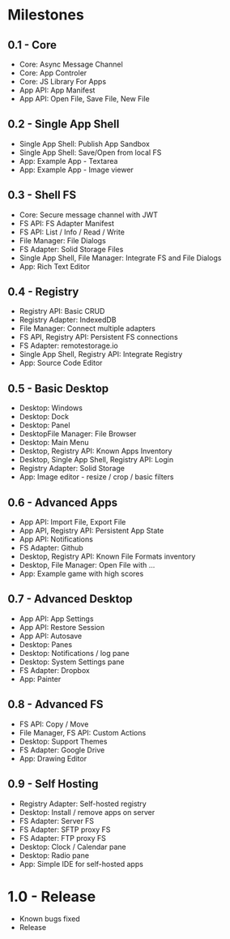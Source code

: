 # Milestones

## 0.1 - Core
* Core: Async Message Channel
* Core: App Controler
* Core: JS Library For Apps
* App API: App Manifest
* App API: Open File, Save File, New File

## 0.2 - Single App Shell
* Single App Shell: Publish App Sandbox
* Single App Shell: Save/Open from local FS
* App: Example App - Textarea
* App: Example App - Image viewer

## 0.3 - Shell FS
* Core: Secure message channel with JWT
* FS API: FS Adapter Manifest
* FS API: List / Info / Read / Write
* File Manager: File Dialogs
* FS Adapter: Solid Storage Files
* Single App Shell, File Manager: Integrate FS and File Dialogs
* App: Rich Text Editor

## 0.4 - Registry
* Registry API: Basic CRUD
* Registry Adapter: IndexedDB
* File Manager: Connect multiple adapters
* FS API, Registry API: Persistent FS connections
* FS Adapter: remotestorage.io
* Single App Shell, Registry API: Integrate Registry
* App: Source Code Editor

## 0.5 - Basic Desktop
* Desktop: Windows
* Desktop: Dock
* Desktop: Panel
* DesktopFile Manager: File Browser
* Desktop: Main Menu
* Desktop, Registry API: Known Apps Inventory
* Desktop, Single App Shell, Registry API: Login
* Registry Adapter: Solid Storage
* App: Image editor - resize / crop / basic filters

## 0.6 - Advanced Apps
* App API: Import File, Export File
* App API, Registry API: Persistent App State
* App API: Notifications
* FS Adapter: Github
* Desktop, Registry API: Known File Formats inventory
* Desktop, File Manager: Open File with ...
* App: Example game with high scores

## 0.7 - Advanced Desktop
* App API: App Settings
* App API: Restore Session
* App API: Autosave
* Desktop: Panes
* Desktop: Notifications / log pane
* Desktop: System Settings pane
* FS Adapter: Dropbox
* App: Painter

## 0.8 - Advanced FS
* FS API: Copy / Move
* File Manager, FS API: Custom Actions
* Desktop: Support Themes
* FS Adapter: Google Drive
* App: Drawing Editor

## 0.9 - Self Hosting
* Registry Adapter: Self-hosted registry
* Desktop: Install / remove apps on server
* FS Adapter: Server FS
* FS Adapter: SFTP proxy FS
* FS Adapter: FTP proxy FS
* Desktop: Clock / Calendar pane
* Desktop: Radio pane
* App: Simple IDE for self-hosted apps

# 1.0 - Release
* Known bugs fixed
* Release
